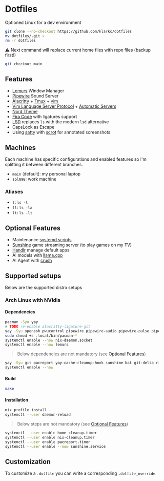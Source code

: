 # Dotfiles

Optioned Linux for a dev environment

```bash
git clone --no-checkout https://github.com/klarkc/dotfiles 
mv dotfiles/.git ~
rm -r dotfiles
```
⚠ Next command will replace current home files with repo files (backup first!)

```bash
git checkout main
```

## Features

- [Lemurs](https://github.com/coastalwhite/lemurs) Window Manager
- [Pipewire](https://pipewire.org) Sound Server
- [Alacritty](https://github.com/alacritty/alacritty) + [Tmux](https://github.com/tmux/tmux) + [vim](https://github.com/vim/vim)
- [Vim Language Server Protocol](https://github.com/prabirshrestha/vim-lsp) + [Automatic Servers](https://github.com/mattn/vim-lsp-settings)
- [Nord Theme](https://www.nordtheme.com/)
- [Fira Code](https://github.com/tonsky/FiraCode) with ligatures support
- [LSD](https://github.com/Peltoche/lsd) replaces `ls` with the modern `lsd` alternative
- CapsLock as Escape
- Using [satty](https://github.com/gabm/Satty) with [scrot](https://github.com/resurrecting-open-source-projects/scrot) for annotated screenshots

## Machines

Each machine has specific configurations and enabled features so I'm splitting it between different branches.

- `main` (default): my personal laptop
- `sol098`: work machine

### Aliases

- `l`: `ls -l`
- `ll`: `ls -la`
- `lt`: `ls -lt`

## Optional Features

- Maintenance [systemd scripts](https://github.com/klarkc/dotfiles/tree/main/.config/systemd/user)
- [Sunshine](https://github.com/LizardByte/Sunshine) game streaming server (to play games on my TV)
- [Handlr](https://github.com/Anomalocaridid/handlr-regex) manage default apps
- AI models with [llama.cpp](https://github.com/ggml-org/llama.cpp)
- AI Agent with [crush](https://github.com/charmbracelet/crush)

## Supported setups

Below are the supported distro setups

### Arch Linux with NVidia

#### Dependencies

```bash
pacman -Syu yay
# TODO re-enable alacritty-ligature-git
yay -Syu openssh pwucontrol pipewire pipewire-audio pipewire-pulse pipewire-alsa git gvim alacritty qt5-styleplugins nix ttf-fira-code noto-fonts-emoji lsd dconf-editor xfconf picom xorg-xmodmap notification-daemon lemurs haskell-language-server xmonad xmonad-contrib xorg-xsetroot feh the_silver_searcher satty acrot wget xorg-server taffybar blueman-applet dmenu
sudo chmod +s .local/bin/pacman-*
systemctl enable --now nix-daemon.socket
systemctl enable --now lemurs
```

> Below dependencies are not mandatory (see [Optional Features](#optional-features))

```bash
yay -Syu git pacreport yay-cache-cleanup-hook sunshine bat git-delta ripgrep handlr llama.cpp-cuda discord enpass-bin brave-bin crush
systemctl enable --now
```

#### Build

```bash
make
```

#### Installation

```bash
nix profile install .
systemctl --user daemon-reload
```

> Below steps are not mandatory (see [Optional Features](#optional-features))

```bash
systemctl --user enable home-cleanup.timer
systemctl --user enable nix-cleanup.timer
systemctl --user enable pacreport.timer
systemctl --user enable --now sunshine.service
```

## Customization

To customize a `.dotfile` you can write a corresponding `.dotfile_override`.
